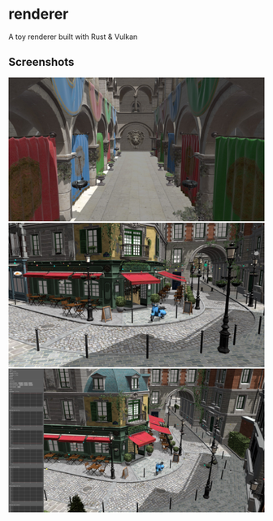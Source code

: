 # renderer
A toy renderer built with Rust & Vulkan

## Screenshots
![sponza](screenshots/sponza.jpg)
![bistro 1](screenshots/bistro_1.jpg)
![bistro 2](screenshots/bistro_2.jpg)
